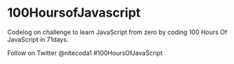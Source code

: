 # 100HoursofJavascript
Codelog on challenge to learn JavaScript from zero by coding 100 Hours Of JavaScript in 71days.

Follow on Twitter @nitecoda1
#100HoursOfJavaScript
